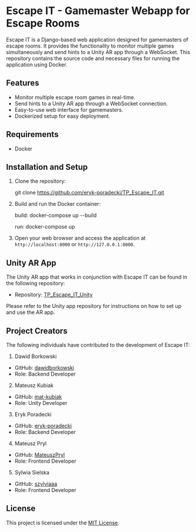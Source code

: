 # Escape IT - Gamemaster Webapp for Escape Rooms

Escape IT is a Django-based web application designed for gamemasters of escape rooms. It provides the functionality to monitor multiple games simultaneously and send hints to a Unity AR app through a WebSocket. This repository contains the source code and necessary files for running the application using Docker.

## Features

- Monitor multiple escape room games in real-time.
- Send hints to a Unity AR app through a WebSocket connection.
- Easy-to-use web interface for gamemasters.
- Dockerized setup for easy deployment.

## Requirements

- Docker

## Installation and Setup

1. Clone the repository:

    git clone https://github.com/eryk-poradecki/TP_Escape_IT.git


2. Build and run the Docker container:

    build: docker-compose up --build

    run: docker-compose up

4. Open your web browser and access the application at `http://localhost:8000` or `http://127.0.0.1:8000`.

## Unity AR App

The Unity AR app that works in conjunction with Escape IT can be found in the following repository:

- Repository: [TP_Escape_IT_Unity](https://github.com/eryk-poradecki/TP_Escape_IT_Unity)

Please refer to the Unity app repository for instructions on how to set up and use the AR app.

## Project Creators

The following individuals have contributed to the development of Escape IT:

1. Dawid Borkowski
- GitHub: [dawidborkowski](https://github.com/dawidborkowski)
- Role: Backend Developer

2. Mateusz Kubiak
- GitHub: [mat-kubiak](https://github.com/mat-kubiak)
- Role: Unity Developer

3. Eryk Poradecki
- GitHub: [eryk-poradecki](https://github.com/eryk-poradecki)
- Role: Backend Developer

4. Mateusz Pryl
- GitHub: [MateuszPryl](https://github.com/MateuszPryl)
- Role: Frontend Developer

5. Sylwia Sielska
- GitHub: [szylviaaa](https://github.com/szylviaaa)
- Role: Frontend Developer

## License

This project is licensed under the [MIT License](LICENSE).